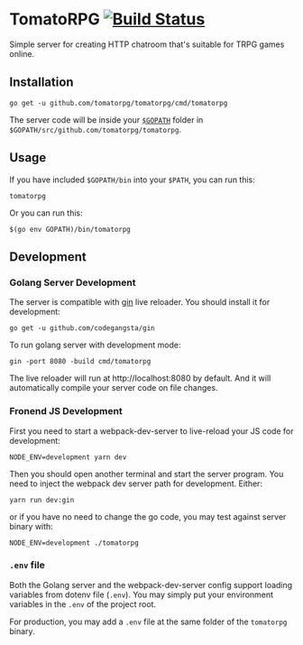 # TomatoRPG [![Build Status][travis-shield]][travis-link]

Simple server for creating HTTP chatroom that's suitable for TRPG games online.

[travis-link]: https://travis-ci.org/tomatorpg/tomatorpg
[travis-shield]: https://api.travis-ci.org/tomatorpg/tomatorpg.svg?branch=master

## Installation

```
go get -u github.com/tomatorpg/tomatorpg/cmd/tomatorpg
```

The server code will be inside your [`$GOPATH`](https://golang.org/doc/code.html#GOPATH)
folder in `$GOPATH/src/github.com/tomatorpg/tomatorpg`.

## Usage

If you have included `$GOPATH/bin` into your `$PATH`, you can run this:

```
tomatorpg
```

Or you can run this:

```
$(go env GOPATH)/bin/tomatorpg
```

## Development

### Golang Server Development

The server is compatible with [gin](https://github.com/codegangsta/gin) live
reloader. You should install it for development:

```
go get -u github.com/codegangsta/gin
```

To run golang server with development mode:
```
gin -port 8080 -build cmd/tomatorpg
```

The live reloader will run at http://localhost:8080 by default. And it will
automatically compile your server code on file changes.


### Fronend JS Development

First you need to start a webpack-dev-server to live-reload your JS code
for development:

```
NODE_ENV=development yarn dev
```

Then you should open another terminal and start the server program. You need
to inject the webpack dev server path for development. Either:
```
yarn run dev:gin
```

or if you have no need to change the go code, you may test against server
binary with:

```
NODE_ENV=development ./tomatorpg
```

### `.env` file

Both the Golang server and the webpack-dev-server config support loading
variables from dotenv file (`.env`).  You may simply put your environment
variables in the `.env` of the project root.

For production, you may add a `.env` file at the same folder of the `tomatorpg`
binary.
